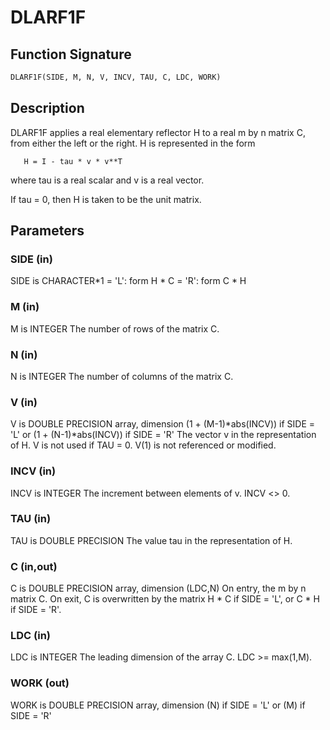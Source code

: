 # DLARF1F

## Function Signature

```fortran
DLARF1F(SIDE, M, N, V, INCV, TAU, C, LDC, WORK)
```

## Description


 DLARF1F applies a real elementary reflector H to a real m by n matrix
 C, from either the left or the right. H is represented in the form

       H = I - tau * v * v**T

 where tau is a real scalar and v is a real vector.

 If tau = 0, then H is taken to be the unit matrix.

## Parameters

### SIDE (in)

SIDE is CHARACTER*1 = 'L': form H * C = 'R': form C * H

### M (in)

M is INTEGER The number of rows of the matrix C.

### N (in)

N is INTEGER The number of columns of the matrix C.

### V (in)

V is DOUBLE PRECISION array, dimension (1 + (M-1)*abs(INCV)) if SIDE = 'L' or (1 + (N-1)*abs(INCV)) if SIDE = 'R' The vector v in the representation of H. V is not used if TAU = 0. V(1) is not referenced or modified.

### INCV (in)

INCV is INTEGER The increment between elements of v. INCV <> 0.

### TAU (in)

TAU is DOUBLE PRECISION The value tau in the representation of H.

### C (in,out)

C is DOUBLE PRECISION array, dimension (LDC,N) On entry, the m by n matrix C. On exit, C is overwritten by the matrix H * C if SIDE = 'L', or C * H if SIDE = 'R'.

### LDC (in)

LDC is INTEGER The leading dimension of the array C. LDC >= max(1,M).

### WORK (out)

WORK is DOUBLE PRECISION array, dimension (N) if SIDE = 'L' or (M) if SIDE = 'R'

